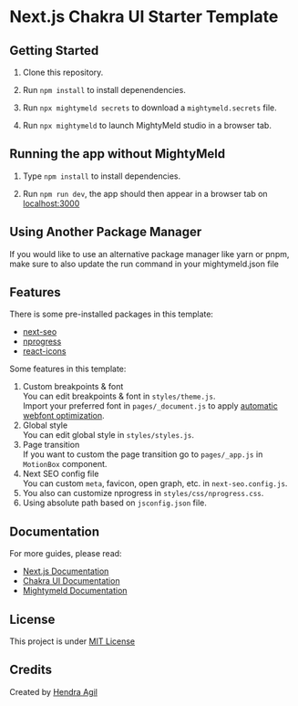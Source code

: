 # Next.js Chakra UI Starter Template

## Getting Started

1. Clone this repository.

2. Run `npm install` to install depenendencies.

3. Run `npx mightymeld secrets` to download a `mightymeld.secrets` file.

4. Run `npx mightymeld` to launch MightyMeld studio in a browser tab.


## Running the app without MightyMeld

1. Type `npm install` to install dependencies.

2. Run `npm run dev`, the app should then appear in a browser tab on [localhost:3000](localhost:3000)

## Using Another Package Manager

If you would like to use an alternative package manager like yarn or pnpm, make sure to also update the run command in your mightymeld.json file


## Features

There is some pre-installed packages in this template:

- [next-seo](https://github.com/garmeeh/next-seo)
- [nprogress](https://github.com/rstacruz/nprogress)
- [react-icons](https://github.com/react-icons/react-icons)

Some features in this template:

1. Custom breakpoints & font <br />
   You can edit breakpoints & font in `styles/theme.js`. <br />
   Import your preferred font in `pages/_document.js` to apply [automatic webfont optimization](https://nextjs.org/blog/next-10-2#automatic-webfont-optimization).
2. Global style <br/>
   You can edit global style in `styles/styles.js`.
3. Page transition <br />
   If you want to custom the page transition go to `pages/_app.js` in `MotionBox` component.
4. Next SEO config file <br />
   You can custom `meta`, favicon, open graph, etc. in `next-seo.config.js`.
5. You also can customize nprogress in `styles/css/nprogress.css`.
6. Using absolute path based on `jsconfig.json` file.

## Documentation

For more guides, please read:

- [Next.js Documentation](https://nextjs.org/docs)
- [Chakra UI Documentation](https://chakra-ui.com/)
- [Mightymeld Documentation](https://www.mightymeld.com/)

## License

This project is under [MIT License](LICENSE)

## Credits

Created by [Hendra Agil](https://github.com/hendraaagil)
